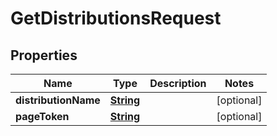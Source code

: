 

# GetDistributionsRequest


## Properties

| Name | Type | Description | Notes |
|------------ | ------------- | ------------- | -------------|
|**distributionName** | [**String**](String.md) |  |  [optional] |
|**pageToken** | [**String**](String.md) |  |  [optional] |



